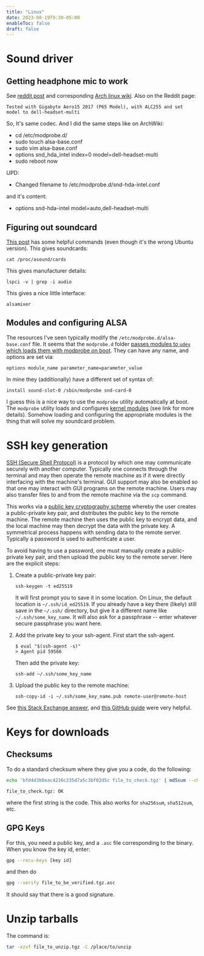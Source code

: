 ```yaml
---
title: "Linux"
date: 2023-08-19T9:30-05:00
enableToc: false
draft: false
---
```


# Sound driver

## Getting headphone mic to work

See [reddit post](https://www.reddit.com/r/ManjaroLinux/comments/pivytl/realtek_alc255_codec_35mm_mic_not_working/) and corresponding [Arch linux wiki](https://wiki.archlinux.org/title/Advanced_Linux_Sound_Architecture#Correctly_detect_microphone_plugged_in_a_4-pin_3.5mm_(TRRS)_jack).
Also on the Reddit page:
```
Tested with Gigabyte Aero15 2017 (P65 Model), with ALC255 and set model to dell-headset-multi
```

So, It's same codec. And I did the same steps like on ArchWiki:

- cd /etc/modprobe.d/
- sudo touch alsa-base.conf
- sudo vim alsa-base.conf
- options snd_hda_intel index=0 model=dell-headset-multi
- sudo reboot now 

UPD:

- Changed filename to /etc/modprobe.d/snd-hda-intel.conf

and it's content:

- options snd-hda-intel model=auto,dell-headset-multi 

## Figuring out soundcard

[This post](https://net2.com/how-to-view-your-sound-card-information-using-the-terminal-in-ubuntu-18-04/) has some helpful commands (even though it's the wrong Ubuntu version).
This gives soundcards:
```
cat /proc/asound/cards
```
This gives manufacturer details:
```
lspci -v | grep -i audio
```
This gives a nice little interface:
```
alsamixer
```

## Modules and configuring ALSA

The resources I've seen typically modify the `/etc/modprobe.d/alsa-base.conf` file. 
It seems that the `modprobe.d` folder [passes modules to `udev` which loads them with modprobe on boot](https://wiki.archlinux.org/title/Kernel_module#Using_files_in_/etc/modprobe.d/).
They can have any name, and options are set via:
```
options module_name parameter_name=parameter_value
```
In mine they (additionally) have a different set of syntax of:
```
install sound-slot-0 /sbin/modprobe snd-card-0
```
I guess this is a nice way to use the `modprobe` utility automatically at boot.
The `modprobe` utility loads and configures [kernel modules](https://sysprog21.github.io/lkmpg/) (see link for more details).
Somehow loading and configuring the appropriate modules is the thing that will solve my soundcard problem.

# SSH key generation

[SSH (Secure Shell Protocol)](https://www.wikiwand.com/en/Secure_Shell) is a protocol by which one may communicate securely with another computer.
Typically one connects through the terminal and may then operate the remote machine as if it were directly interfacing with the machine's terminal.
GUI support may also be enabled so that one may interact with GUI programs on the remote machine.
Users may also transfer files to and from the remote machine via the `scp` command.

This works via a [public key cryptography scheme](https://www.wikiwand.com/en/Public-key_cryptography) whereby the user creates a public-private key pair, and distributes the public key to the remote machine.
The remote machine then uses the public key to encrypt data, and the local machine may then decrypt the data with the private key.
A symmetrical process happens with sending data to the remote server.
Typically a password is used to authenticate a user.

To avoid having to use a password, one must manually create a public-private key pair, and then upload the public key to the remote server.
Here are the explicit steps:

1. Create a public-private key pair:
    ```{linenos=false} bash
    ssh-keygen -t ed25519
    ```
    It will first prompt you to save it in some location.
    On Linux, the default location is `~/.ssh/id_ed25519`. 
    If you already have a key there (likely) still save in the `~/.ssh/` directory, but give it a different name like `~/.ssh/some_key_name`.
    It will also ask for a passphrase -- enter whatever secure passphrase you want here.

2. Add the private key to your ssh-agent.
    First start the ssh-agent.
    ```{linenos=false} bash
    $ eval "$(ssh-agent -s)"
    > Agent pid 59566
    ```
    Then add the private key:
    ```{linenos=false}
    ssh-add ~/.ssh/some_key_name
    ```

3. Upload the public key to the remote machine:
    ```{linenos=false} bash
    ssh-copy-id -i ~/.ssh/some_key_name.pub remote-user@remote-host
    ```
See [this Stack Exchange answer](https://superuser.com/a/8110/1375974), and [this GitHub guide](https://docs.github.com/en/authentication/connecting-to-github-with-ssh/generating-a-new-ssh-key-and-adding-it-to-the-ssh-agent) were very helpful.

# Keys for downloads

## Checksums

To do a standard checksum where they give you a code, do the following:
``` bash
echo 'bfd4d3b8eac4216c235d7a5c3bf02d5c file_to_check.tgz' | md5sum --check
```
``` console
file_to_check.tgz: OK
```
where the first string is the code.
This also works for `sha256sum`, `sha512sum`, etc.

## GPG Keys

For this, you need a public key, and a `.asc` file corresponding to the binary.
When you know the key id, enter:
``` bash
gpg --recv-keys [key id]
```
and then do
``` bash
gpg --verify file_to_be_verified.tgz.asc
```
It should say that there is a good signature.

# Unzip tarballs

The command is:
``` bash
tar -xzvf file_to_unzip.tgz -C /place/to/unzip
```
